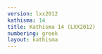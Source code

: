 ```yaml
---
version: lxx2012
kathisma: 14
title: Kathisma 14 (LXX2012)
numbering: greek
layout: kathisma
---
```

